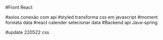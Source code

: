 

#Front React 

#axios
conexão com api
#styled
transforma css em javascript
#moment
formata data
#react calender
selecionar data
#Backend api Java-spring

#update 220522 css